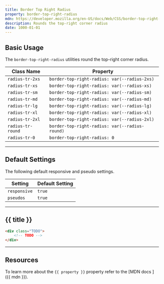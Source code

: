 ```yaml
---
title: Border Top Right Radius
property: border-top-right-radius
mdn: https://developer.mozilla.org/en-US/docs/Web/CSS/border-top-right-radius
description: Rounds the top-right corner radius
date: 1000-01-01
---
```


## Basic Usage

The `border-top-right-radius` utilities round the top-right corner radius.

| Class Name        | Property                                       |
| ----------------- | ---------------------------------------------- |
| `radius-tr-2xs`   | `border-top-right-radius: var(--radius-2xs)`   |
| `radius-tr-xs`    | `border-top-right-radius: var(--radius-xs)`    |
| `radius-tr-sm`    | `border-top-right-radius: var(--radius-sm)`    |
| `radius-tr-md`    | `border-top-right-radius: var(--radius-md)`    |
| `radius-tr-lg`    | `border-top-right-radius: var(--radius-lg)`    |
| `radius-tr-xl`    | `border-top-right-radius: var(--radius-xl)`    |
| `radius-tr-2xl`   | `border-top-right-radius: var(--radius-2xl)`   |
| `radius-tr-round` | `border-top-right-radius: var(--radius-round)` |
| `radius-tr-0`     | `border-top-right-radius: 0`                   |

---

## Default Settings

The following default responsive and pseudo settings.

| Setting      | Default Setting |
| ------------ | --------------- |
| `responsive` | `true`          |
| `pseudos`    | `true`          |

---

## {{ title }}

<div class="bg-silver-200 p-20 h-256 radius-md flex flex-wrap align-content-center">
  <!-- ... -->
</div>

```html
<div class="TODO">
	<!-- TODO -->
</div>
```

---

## Resources

To learn more about the `{{ property }}` property refer to the [MDN docs <i class="far fa-external-link ml-6"></i>]({{ mdn }}).
